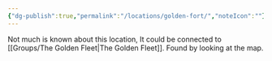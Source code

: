```yaml
---
{"dg-publish":true,"permalink":"/locations/golden-fort/","noteIcon":""}
---
```


Not much is known about this location, It could be connected to [[Groups/The Golden Fleet\|The Golden Fleet]]. Found by looking at the map.